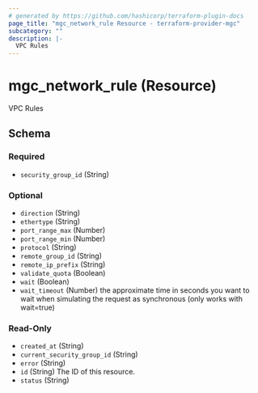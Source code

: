 ```yaml
---
# generated by https://github.com/hashicorp/terraform-plugin-docs
page_title: "mgc_network_rule Resource - terraform-provider-mgc"
subcategory: ""
description: |-
  VPC Rules
---
```


# mgc_network_rule (Resource)

VPC Rules



<!-- schema generated by tfplugindocs -->
## Schema

### Required

- `security_group_id` (String)

### Optional

- `direction` (String)
- `ethertype` (String)
- `port_range_max` (Number)
- `port_range_min` (Number)
- `protocol` (String)
- `remote_group_id` (String)
- `remote_ip_prefix` (String)
- `validate_quota` (Boolean)
- `wait` (Boolean)
- `wait_timeout` (Number) the approximate time in seconds you want to wait when simulating the request as synchronous (only works with wait=true)

### Read-Only

- `created_at` (String)
- `current_security_group_id` (String)
- `error` (String)
- `id` (String) The ID of this resource.
- `status` (String)
